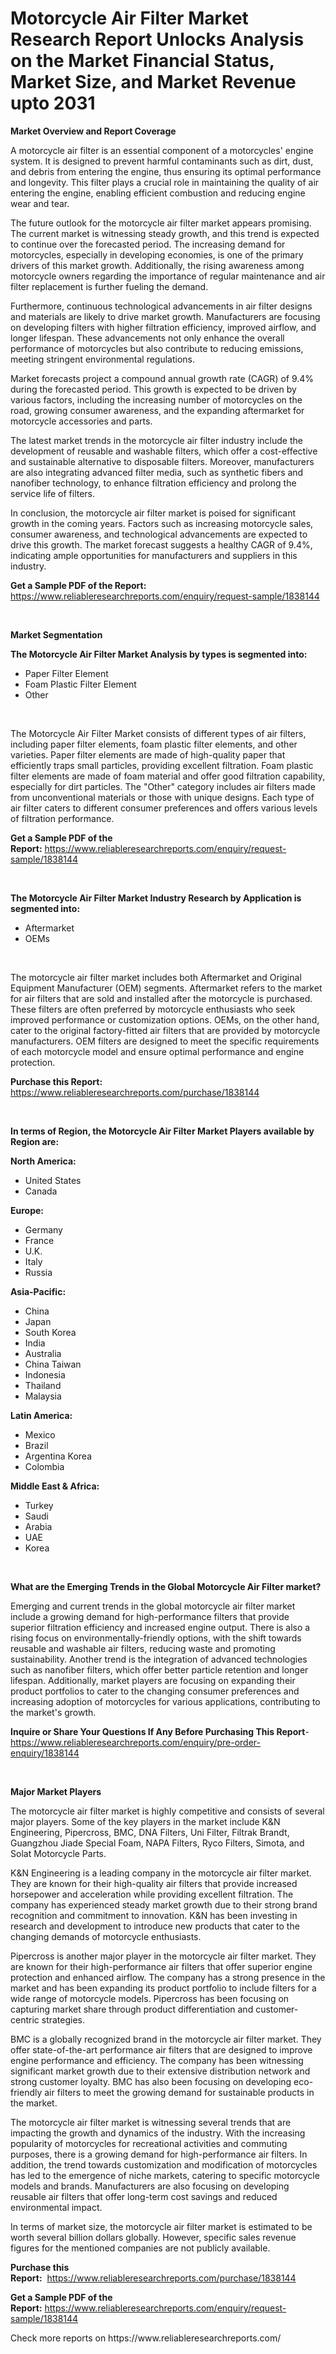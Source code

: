 <p><h1>Motorcycle Air Filter Market Research Report Unlocks Analysis on the Market Financial Status, Market Size, and Market Revenue upto 2031</h1></p><p><strong>Market Overview and Report Coverage</strong></p>
<p><p>A motorcycle air filter is an essential component of a motorcycles' engine system. It is designed to prevent harmful contaminants such as dirt, dust, and debris from entering the engine, thus ensuring its optimal performance and longevity. This filter plays a crucial role in maintaining the quality of air entering the engine, enabling efficient combustion and reducing engine wear and tear.</p><p>The future outlook for the motorcycle air filter market appears promising. The current market is witnessing steady growth, and this trend is expected to continue over the forecasted period. The increasing demand for motorcycles, especially in developing economies, is one of the primary drivers of this market growth. Additionally, the rising awareness among motorcycle owners regarding the importance of regular maintenance and air filter replacement is further fueling the demand.</p><p>Furthermore, continuous technological advancements in air filter designs and materials are likely to drive market growth. Manufacturers are focusing on developing filters with higher filtration efficiency, improved airflow, and longer lifespan. These advancements not only enhance the overall performance of motorcycles but also contribute to reducing emissions, meeting stringent environmental regulations.</p><p>Market forecasts project a compound annual growth rate (CAGR) of 9.4% during the forecasted period. This growth is expected to be driven by various factors, including the increasing number of motorcycles on the road, growing consumer awareness, and the expanding aftermarket for motorcycle accessories and parts.</p><p>The latest market trends in the motorcycle air filter industry include the development of reusable and washable filters, which offer a cost-effective and sustainable alternative to disposable filters. Moreover, manufacturers are also integrating advanced filter media, such as synthetic fibers and nanofiber technology, to enhance filtration efficiency and prolong the service life of filters.</p><p>In conclusion, the motorcycle air filter market is poised for significant growth in the coming years. Factors such as increasing motorcycle sales, consumer awareness, and technological advancements are expected to drive this growth. The market forecast suggests a healthy CAGR of 9.4%, indicating ample opportunities for manufacturers and suppliers in this industry.</p></p>
<p><strong>Get a Sample PDF of the Report:</strong> <a href="https://www.reliableresearchreports.com/enquiry/request-sample/1838144">https://www.reliableresearchreports.com/enquiry/request-sample/1838144</a></p>
<p>&nbsp;</p>
<p><strong>Market Segmentation</strong></p>
<p><strong>The Motorcycle Air Filter Market Analysis by types is segmented into:</strong></p>
<p><ul><li>Paper Filter Element</li><li>Foam Plastic Filter Element</li><li>Other</li></ul></p>
<p>&nbsp;</p>
<p><p>The Motorcycle Air Filter Market consists of different types of air filters, including paper filter elements, foam plastic filter elements, and other varieties. Paper filter elements are made of high-quality paper that efficiently traps small particles, providing excellent filtration. Foam plastic filter elements are made of foam material and offer good filtration capability, especially for dirt particles. The "Other" category includes air filters made from unconventional materials or those with unique designs. Each type of air filter caters to different consumer preferences and offers various levels of filtration performance.</p></p>
<p><strong>Get a Sample PDF of the Report:</strong>&nbsp;<a href="https://www.reliableresearchreports.com/enquiry/request-sample/1838144">https://www.reliableresearchreports.com/enquiry/request-sample/1838144</a></p>
<p>&nbsp;</p>
<p><strong>The Motorcycle Air Filter Market Industry Research by Application is segmented into:</strong></p>
<p><ul><li>Aftermarket</li><li>OEMs</li></ul></p>
<p>&nbsp;</p>
<p><p>The motorcycle air filter market includes both Aftermarket and Original Equipment Manufacturer (OEM) segments. Aftermarket refers to the market for air filters that are sold and installed after the motorcycle is purchased. These filters are often preferred by motorcycle enthusiasts who seek improved performance or customization options. OEMs, on the other hand, cater to the original factory-fitted air filters that are provided by motorcycle manufacturers. OEM filters are designed to meet the specific requirements of each motorcycle model and ensure optimal performance and engine protection.</p></p>
<p><strong>Purchase this Report:</strong>&nbsp; <a href="https://www.reliableresearchreports.com/purchase/1838144">https://www.reliableresearchreports.com/purchase/1838144</a></p>
<p>&nbsp;</p>
<p><strong>In terms of Region, the Motorcycle Air Filter Market Players available by Region are:</strong></p>
<p>
    <p> <strong> North America: </strong>
        <ul>
            <li>United States</li>
            <li>Canada</li>
        </ul>
        </p> 
    <p> <strong> Europe: </strong>
        <ul>
            <li>Germany</li>
            <li>France</li>
            <li>U.K.</li>
            <li>Italy</li>
            <li>Russia</li>
        </ul>
        </p> 
    <p> <strong> Asia-Pacific: </strong>
        <ul>
            <li>China</li>
            <li>Japan</li>
            <li>South Korea</li>
            <li>India</li>
            <li>Australia</li>
            <li>China Taiwan</li>
            <li>Indonesia</li>
            <li>Thailand</li>
            <li>Malaysia</li>
        </ul>
        </p> 
    <p> <strong> Latin America: </strong>
        <ul>
            <li>Mexico</li>
            <li>Brazil</li>
            <li>Argentina Korea</li>
            <li>Colombia</li>
        </ul>
        </p> 
    <p> <strong> Middle East & Africa: </strong>
        <ul>
            <li>Turkey</li>
            <li>Saudi</li>
            <li>Arabia</li>
            <li>UAE</li>
            <li>Korea</li>
        </ul>
    </p>
    </p>
<p>&nbsp;</p>
<p><strong>What are the Emerging Trends in the Global Motorcycle Air Filter market?</strong></p>
<p><p>Emerging and current trends in the global motorcycle air filter market include a growing demand for high-performance filters that provide superior filtration efficiency and increased engine output. There is also a rising focus on environmentally-friendly options, with the shift towards reusable and washable air filters, reducing waste and promoting sustainability. Another trend is the integration of advanced technologies such as nanofiber filters, which offer better particle retention and longer lifespan. Additionally, market players are focusing on expanding their product portfolios to cater to the changing consumer preferences and increasing adoption of motorcycles for various applications, contributing to the market's growth.</p></p>
<p><strong>Inquire or Share Your Questions If Any Before Purchasing This Report</strong>- <a href="https://www.reliableresearchreports.com/enquiry/pre-order-enquiry/1838144">https://www.reliableresearchreports.com/enquiry/pre-order-enquiry/1838144</a></p>
<p>&nbsp;</p>
<p><strong>Major Market Players</strong></p>
<p><p>The motorcycle air filter market is highly competitive and consists of several major players. Some of the key players in the market include K&N Engineering, Pipercross, BMC, DNA Filters, Uni Filter, Filtrak Brandt, Guangzhou Jiade Special Foam, NAPA Filters, Ryco Filters, Simota, and Solat Motorcycle Parts. </p><p>K&N Engineering is a leading company in the motorcycle air filter market. They are known for their high-quality air filters that provide increased horsepower and acceleration while providing excellent filtration. The company has experienced steady market growth due to their strong brand recognition and commitment to innovation. K&N has been investing in research and development to introduce new products that cater to the changing demands of motorcycle enthusiasts. </p><p>Pipercross is another major player in the motorcycle air filter market. They are known for their high-performance air filters that offer superior engine protection and enhanced airflow. The company has a strong presence in the market and has been expanding its product portfolio to include filters for a wide range of motorcycle models. Pipercross has been focusing on capturing market share through product differentiation and customer-centric strategies.</p><p>BMC is a globally recognized brand in the motorcycle air filter market. They offer state-of-the-art performance air filters that are designed to improve engine performance and efficiency. The company has been witnessing significant market growth due to their extensive distribution network and strong customer loyalty. BMC has also been focusing on developing eco-friendly air filters to meet the growing demand for sustainable products in the market.</p><p>The motorcycle air filter market is witnessing several trends that are impacting the growth and dynamics of the industry. With the increasing popularity of motorcycles for recreational activities and commuting purposes, there is a growing demand for high-performance air filters. In addition, the trend towards customization and modification of motorcycles has led to the emergence of niche markets, catering to specific motorcycle models and brands. Manufacturers are also focusing on developing reusable air filters that offer long-term cost savings and reduced environmental impact.</p><p>In terms of market size, the motorcycle air filter market is estimated to be worth several billion dollars globally. However, specific sales revenue figures for the mentioned companies are not publicly available.</p></p>
<p><strong>Purchase this Report:</strong>&nbsp;&nbsp;<a href="https://www.reliableresearchreports.com/purchase/1838144">https://www.reliableresearchreports.com/purchase/1838144</a></p>
<p></p>
<p><strong>Get a Sample PDF of the Report:</strong>&nbsp;<a href="https://www.reliableresearchreports.com/enquiry/request-sample/1838144">https://www.reliableresearchreports.com/enquiry/request-sample/1838144</a></p>
<p>Check more reports on https://www.reliableresearchreports.com/</p>